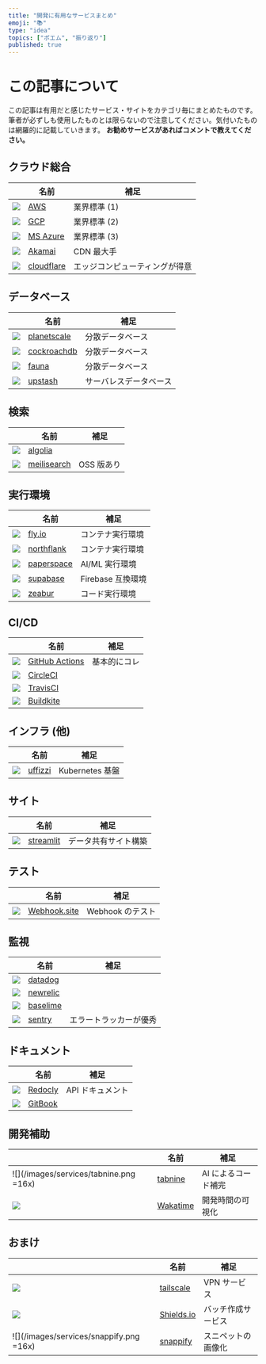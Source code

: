 ```yaml
---
title: "開発に有用なサービスまとめ"
emoji: "📚"
type: "idea"
topics: ["ポエム", "振り返り"]
published: true
---
```


# この記事について

この記事は有用だと感じたサービス・サイトをカテゴリ毎にまとめたものです。筆者が必ずしも使用したものとは限らないので注意してください。気付いたものは網羅的に記載していきます。
**お勧めサービスがあればコメントで教えてください。**

## クラウド総合

|                                                                                              | 名前                                      | 補足                           |
| -------------------------------------------------------------------------------------------- | ----------------------------------------- | ------------------------------ |
| ![](https://t2.gstatic.com/faviconV2?client=SOCIAL&url=https://aws.amazon.com/jp/&size=16)   | [AWS](https://aws.amazon.com/jp/)         | 業界標準 (1)                   |
| ![](https://t2.gstatic.com/faviconV2?client=SOCIAL&url=https://cloud.google.com/&size=16)    | [GCP](https://cloud.google.com/)          | 業界標準 (2)                   |
| ![](https://t2.gstatic.com/faviconV2?client=SOCIAL&url=https://azure.microsoft.com/&size=16) | [MS Azure](https://azure.microsoft.com/)  | 業界標準 (3)                   |
| ![](https://t2.gstatic.com/faviconV2?client=SOCIAL&url=https://www.linode.com/&size=16)      | [Akamai](https://www.linode.com/ja/)      | CDN 最大手                     |
| ![](https://t2.gstatic.com/faviconV2?client=SOCIAL&url=https://www.cloudflare.com/&size=16)  | [cloudflare](https://www.cloudflare.com/) | エッジコンピューティングが得意 |

## データベース

|                                                                                                | 名前                                          | 補足                   |
| ---------------------------------------------------------------------------------------------- | --------------------------------------------- | ---------------------- |
| ![](https://t2.gstatic.com/faviconV2?client=SOCIAL&url=https://planetscale.com/&size=16)       | [planetscale](https://planetscale.com/)       | 分散データベース       |
| ![](https://t2.gstatic.com/faviconV2?client=SOCIAL&url=https://www.cockroachlabs.com/&size=16) | [cockroachdb](https://www.cockroachlabs.com/) | 分散データベース       |
| ![](https://t2.gstatic.com/faviconV2?client=SOCIAL&url=https://www.fauna.com/&size=16)         | [fauna](https://www.fauna.com/)               | 分散データベース       |
| ![](https://t2.gstatic.com/faviconV2?client=SOCIAL&url=https://upstash.com/&size=16)           | [upstash](https://upstash.com/)               | サーバレスデータベース |

## 検索

|                                                                                              | 名前                                        | 補足       |
| -------------------------------------------------------------------------------------------- | ------------------------------------------- | ---------- |
| ![](https://t2.gstatic.com/faviconV2?client=SOCIAL&url=https://www.algolia.com/&size=16)     | [algolia](https://www.algolia.com/)         |            |
| ![](https://t2.gstatic.com/faviconV2?client=SOCIAL&url=https://www.meilisearch.com/&size=16) | [meilisearch](https://www.meilisearch.com/) | OSS 版あり |

## 実行環境

|                                                                                             | 名前                                      | 補足              |
| ------------------------------------------------------------------------------------------- | ----------------------------------------- | ----------------- |
| ![](https://t2.gstatic.com/faviconV2?client=SOCIAL&url=https://fly.io/&size=16)             | [fly.io](https://fly.io/)                 | コンテナ実行環境  |
| ![](https://t2.gstatic.com/faviconV2?client=SOCIAL&url=https://northflank.com/&size=16)     | [northflank](https://northflank.com/)     | コンテナ実行環境  |
| ![](https://t2.gstatic.com/faviconV2?client=SOCIAL&url=https://www.paperspace.com/&size=16) | [paperspace](https://www.paperspace.com/) | AI/ML 実行環境    |
| ![](https://t2.gstatic.com/faviconV2?client=SOCIAL&url=https://supabase.com/&size=16)       | [supabase](https://supabase.com/)         | Firebase 互換環境 |
| ![](https://t2.gstatic.com/faviconV2?client=SOCIAL&url=https://zeabur.com/&size=16)         | [zeabur](https://zeabur.com/)             | コード実行環境    |

## CI/CD

|                                                                                                       | 名前                                                    | 補足         |
| ----------------------------------------------------------------------------------------------------- | ------------------------------------------------------- | ------------ |
| ![](https://t2.gstatic.com/faviconV2?client=SOCIAL&url=https://github.co.jp/features/actions&size=16) | [GitHub Actions](https://github.co.jp/features/actions) | 基本的にコレ |
| ![](https://t2.gstatic.com/faviconV2?client=SOCIAL&url=https://circleci.com/&size=16)                 | [CircleCI](https://circleci.com/)                       |              |
| ![](https://t2.gstatic.com/faviconV2?client=SOCIAL&url=https://www.travis-ci.com/&size=16)            | [TravisCI](https://www.travis-ci.com/)                  |              |
| ![](https://t2.gstatic.com/faviconV2?client=SOCIAL&url=https://buildkite.com/&size=16)                | [Buildkite](https://buildkite.com/)                     |              |

## インフラ (他)

|                                                                                          | 名前                                | 補足            |
| ---------------------------------------------------------------------------------------- | ----------------------------------- | --------------- |
| ![](https://t2.gstatic.com/faviconV2?client=SOCIAL&url=https://www.uffizzi.com/&size=16) | [uffizzi](https://www.uffizzi.com/) | Kubernetes 基盤 |

## サイト

|                                                                                      | 名前                               | 補足                 |
| ------------------------------------------------------------------------------------ | ---------------------------------- | -------------------- |
| ![](https://t2.gstatic.com/faviconV2?client=SOCIAL&url=https://streamlit.io&size=16) | [streamlit](https://streamlit.io/) | データ共有サイト構築 |

## テスト

|                                                                                       | 名前                                  | 補足             |
| ------------------------------------------------------------------------------------- | ------------------------------------- | ---------------- |
| ![](https://t2.gstatic.com/faviconV2?client=SOCIAL&url=https://webhook.site/&size=16) | [Webhook.site](https://webhook.site/) | Webhook のテスト |

## 監視

|                                                                                               | 名前                                     | 補足                   |
| --------------------------------------------------------------------------------------------- | ---------------------------------------- | ---------------------- |
| ![](https://t2.gstatic.com/faviconV2?client=SOCIAL&url=https://www.datadoghq.com/ja/&size=16) | [datadog](https://www.datadoghq.com/ja/) |                        |
| ![](https://t2.gstatic.com/faviconV2?client=SOCIAL&url=https://newrelic.com/&size=16)         | [newrelic](https://newrelic.com/)        |
| ![](https://t2.gstatic.com/faviconV2?client=SOCIAL&url=https://baselime.io/&size=16)          | [baselime](https://baselime.io/)         |                        |
| ![](https://t2.gstatic.com/faviconV2?client=SOCIAL&url=https://sentry.io/&size=16)            | [sentry](https://sentry.io/)             | エラートラッカーが優秀 |

## ドキュメント

|                                                                                          | 名前                                | 補足             |
| ---------------------------------------------------------------------------------------- | ----------------------------------- | ---------------- |
| ![](https://t2.gstatic.com/faviconV2?client=SOCIAL&url=https://redocly.com/&size=16)     | [Redocly](https://redocly.com/)     | API ドキュメント |
| ![](https://t2.gstatic.com/faviconV2?client=SOCIAL&url=https://www.gitbook.com/&size=16) | [GitBook](https://www.gitbook.com/) |                  |

## 開発補助

|                                                                                       | 名前                                | 補足                |
| ------------------------------------------------------------------------------------- | ----------------------------------- | ------------------- |
| ![](/images/services/tabnine.png =16x)                                                | [tabnine](https://www.tabnine.com/) | AI によるコード補完 |
| ![](https://t2.gstatic.com/faviconV2?client=SOCIAL&url=https://wakatime.com/&size=16) | [Wakatime](https://wakatime.com/)   | 開発時間の可視化    |

## おまけ

|                                                                                        | 名前                                | 補足               |
| -------------------------------------------------------------------------------------- | ----------------------------------- | ------------------ |
| ![](https://t2.gstatic.com/faviconV2?client=SOCIAL&url=https://tailscale.com/&size=16) | [tailscale](https://tailscale.com/) | VPN サービス       |
| ![](https://t2.gstatic.com/faviconV2?client=SOCIAL&url=https://shields.io/&size=16)    | [Shields.io](https://shields.io/)   | バッチ作成サービス |
| ![](/images/services/snappify.png =16x)                                                | [snappify](https://snappify.com/)   | スニペットの画像化 |
